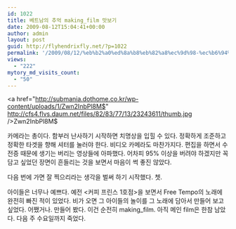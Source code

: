 ```yaml
---
id: 1022
title: 베트남의 추억 making_film 맛보기
date: 2009-08-12T15:04:41+00:00
author: admin
layout: post
guid: http://flyhendrixfly.net/?p=1022
permalink: '/2009/08/12/%eb%b2%a0%ed%8a%b8%eb%82%a8%ec%9d%98-%ec%b6%94%ec%96%b5-makingfilm-%eb%a7%9b%eb%b3%b4%ea%b8%b0/'
views:
  - "222"
mytory_md_visits_count:
  - "50"
---
```

<a href="http://submania.dothome.co.kr/wp-content/uploads/1/Zwn2InbPl8M$" http://cfs4.flvs.daum.net/files/82/83/77/13/23243611/thumb.jpg />Zwn2InbPl8M$</a>

카메라는 총이다. 함부러 난사하기 시작하면 치명상을 입힐 수 있다. 정확하게 조준하고 정확한 타겟을 향해 셔터를 눌러야 한다. 비디오 카메라도 마찬가지다. 편집을 하면서 수전증 때문에 생기는 버리는 영상들에 아파했다. 어차피 95% 이상을 버려야 하겠지만 꼭 담고 싶었던 장면이 흔들리는 것을 보면서 마음이 썩 좋진 않았다.

다음 번에 가면 잘 찍으리라는 생각을 벌써 하기 시작했다. 쳇.

아이들은 너무나 예쁘다. 예전 <커피 프린스 1호점>을 보면서 Free Tempo의 <Immaterial White> 노래에 완전히 빠진 적이 있었다. 비가 오면 그 아이들의 놀이를 그 노래에 담아서 만들어 보고 싶었다. 어쨌거나. 만들어 봤다. 이건 순전히 making_film. 아직 메인 film은 한참 남았다. 다음 주 수요일까지 죽었다.